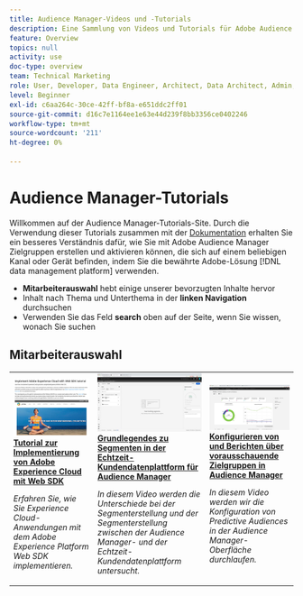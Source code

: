 ```yaml
---
title: Audience Manager-Videos und -Tutorials
description: Eine Sammlung von Videos und Tutorials für Adobe Audience Manager.
feature: Overview
topics: null
activity: use
doc-type: overview
team: Technical Marketing
role: User, Developer, Data Engineer, Architect, Data Architect, Admin, Leader
level: Beginner
exl-id: c6aa264c-30ce-42ff-bf8a-e651ddc2ff01
source-git-commit: d16c7e1164ee1e63e44d239f8bb3356ce0402246
workflow-type: tm+mt
source-wordcount: '211'
ht-degree: 0%

---
```


# Audience Manager-Tutorials

Willkommen auf der Audience Manager-Tutorials-Site. Durch die Verwendung dieser Tutorials zusammen mit der [Dokumentation](https://experienceleague.adobe.com/docs/audience-manager/user-guide/aam-home.html) erhalten Sie ein besseres Verständnis dafür, wie Sie mit Adobe Audience Manager Zielgruppen erstellen und aktivieren können, die sich auf einem beliebigen Kanal oder Gerät befinden, indem Sie die bewährte Adobe-Lösung [!DNL data management platform] verwenden.

* **Mitarbeiterauswahl** hebt einige unserer bevorzugten Inhalte hervor
* Inhalt nach Thema und Unterthema in der **linken Navigation** durchsuchen
* Verwenden Sie das Feld **search** oben auf der Seite, wenn Sie wissen, wonach Sie suchen

<div id="recs-overview-body-1"></div>
<div id="recs-overview-body-2"></div>
<div id="recs-overview-body-3"></div>
<div id="recs-overview-body-4"></div>
<div id="recs-overview-body-5"></div>
<div id="recs-overview-body-6"></div>

<div id="staff-picks-section">

## Mitarbeiterauswahl

<table>
<tr>
  <td>
    <a href="https://experienceleague.adobe.com/docs/platform-learn/implement-web-sdk/overview.html">
      <img alt="Miniaturbild für das Tutorial &quot;Adobe Experience Cloud mit Web SDK implementieren&quot;" src="assets/implement-web-sdk.jpg" />
    </a>
    <div>
      <a href="https://experienceleague.adobe.com/docs/platform-learn/implement-web-sdk/overview.html">
    <strong>Tutorial zur Implementierung von Adobe Experience Cloud mit Web SDK</strong>
    </a>
    </div>
    <p>
    <em>Erfahren Sie, wie Sie Experience Cloud-Anwendungen mit dem Adobe Experience Platform Web SDK implementieren.</em>
    <p>
  </td>
  <td>
    <a href="https://experienceleague.adobe.com/docs/audience-manager-learn/tutorials/other-integrations/integrating-with-rtcdp/rtcdp-segments-for-aam-users.html">
      <img alt="Miniaturbild für das Tutorial &quot;Grundlagen zu Segmenten in der Echtzeit-Kundendatenplattform&quot;" src="assets/331901.jpg" />
    </a>
    <div>
      <a href="https://experienceleague.adobe.com/docs/audience-manager-learn/tutorials/other-integrations/integrating-with-rtcdp/rtcdp-segments-for-aam-users.html">
    <strong>Grundlegendes zu Segmenten in der Echtzeit-Kundendatenplattform für Audience Manager</strong>
    </a>
    </div>
    <p>
    <em>In diesem Video werden die Unterschiede bei der Segmenterstellung und der Segmenterstellung zwischen der Audience Manager- und der Echtzeit-Kundendatenplattform untersucht.</em>
    <p>
  </td>
  <td>
    <a href="https://experienceleague.adobe.com/docs/audience-manager-learn/tutorials/build-and-manage-audiences/algorithmic-models/configure-and-report-on-predictive-audiences.html">
      <img alt="Miniaturbild für das Tutorial &quot;Konfigurieren von und Reporting zu vorausschauenden Zielgruppen in Audience Manager&quot;" src="assets/33630.jpg" />
    </a>
    <div>
      <a href="https://experienceleague.adobe.com/docs/audience-manager-learn/tutorials/build-and-manage-audiences/algorithmic-models/configure-and-report-on-predictive-audiences.html">
    <strong>Konfigurieren von und Berichten über vorausschauende Zielgruppen in Audience Manager</strong>
    </a>
    </div>
    <p>
    <em>In diesem Video werden wir die Konfiguration von Predictive Audiences in der Audience Manager-Oberfläche durchlaufen.</em>
    <p>
  </td>
</tr>
</table>
</div>
